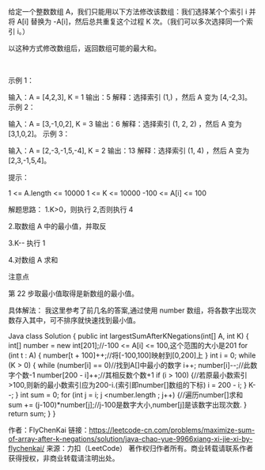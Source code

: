 给定一个整数数组 A，我们只能用以下方法修改该数组：我们选择某个个索引 i 并将 A[i] 替换为 -A[i]，然后总共重复这个过程 K 次。（我们可以多次选择同一个索引 i。）

以这种方式修改数组后，返回数组可能的最大和。

 

示例 1：

输入：A = [4,2,3], K = 1
输出：5
解释：选择索引 (1,) ，然后 A 变为 [4,-2,3]。
示例 2：

输入：A = [3,-1,0,2], K = 3
输出：6
解释：选择索引 (1, 2, 2) ，然后 A 变为 [3,1,0,2]。
示例 3：

输入：A = [2,-3,-1,5,-4], K = 2
输出：13
解释：选择索引 (1, 4) ，然后 A 变为 [2,3,-1,5,4]。
 

提示：

1 <= A.length <= 10000
1 <= K <= 10000
-100 <= A[i] <= 100


解题思路：
1.K>0，则执行 2,否则执行 4

2.取数组 A 中的最小值，并取反

3.K-- 执行 1

4.对数组 A 求和

注意点

第 22 步取最小值取得是新数组的最小值。

具体解法：
我这里参考了前几名的答案,通过使用 number 数组，将各数字出现次数存入其中，可不排序就快速找到最小值。

Java
class Solution {
     public int largestSumAfterKNegations(int[] A, int K) {
        int[] number = new int[201];//-100 <= A[i] <= 100,这个范围的大小是201
        for (int t : A) {
            number[t + 100]++;//将[-100,100]映射到[0,200]上
        }
        int i = 0;
        while (K > 0) {
            while (number[i] == 0)//找到A[]中最小的数字
                i++;
            number[i]--;//此数字个数-1
            number[200 - i]++;//其相反数个数+1
            if (i > 100) {//若原最小数索引>100,则新的最小数索引应为200-i.(索引即number[]数组的下标)
                i = 200 - i;
            }
            K--;
        }
        int sum = 0;
        for (int j = i; j <number.length ; j++) {//遍历number[]求和
            sum += (j-100)*number[j];//j-100是数字大小,number[j]是该数字出现次数.
        }
        return sum;
    }
}

作者：FlyChenKai
链接：https://leetcode-cn.com/problems/maximize-sum-of-array-after-k-negations/solution/java-chao-yue-9966xiang-xi-jie-xi-by-flychenkai/
来源：力扣（LeetCode）
著作权归作者所有。商业转载请联系作者获得授权，非商业转载请注明出处。